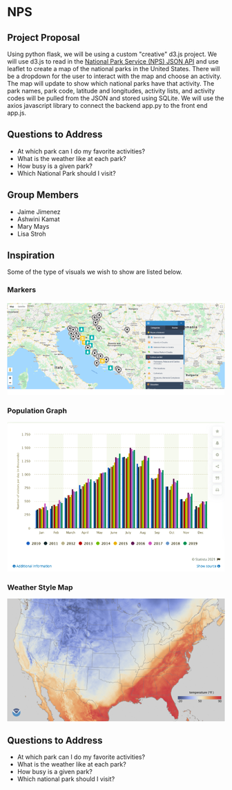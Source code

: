 # NPS
## Project Proposal
Using python flask, we will be using a custom "creative" d3.js project. We will use d3.js to read in the [National Park Service (NPS) JSON API](https://www.nps.gov/subjects/developer/api-documentation.htm) and use leaflet to create a map of the national parks in the United States. There will be a dropdown for the user to interact with the map and choose an activity. The map will update to show which national parks have that activity. The park names, park code, latitude and longitudes, activity lists, and activity codes will be pulled from the JSON and stored using SQLite. We will use the axios javascript library to connect the backend app.py to the front end app.js.

## Questions to Address
- At which park can I do my favorite activities?
- What is the weather like at each park?
- How busy is a given park?
- Which National Park should I visit?

## Group Members
- Jaime Jimenez
- Ashwini Kamat
- Mary Mays
- Lisa Stroh

## Inspiration
Some of the type of visuals we wish to show are listed below.
### Markers
![markers map](images/markers.png)
### Population Graph
![population graphics](images/population.png)
### Weather Style Map
![weather map](images/weather.png)
## Questions to Address
- At which park can I do my favorite activities?
- What is the weather like at each park?
- How busy is a given park?
- Which national park should I visit?
